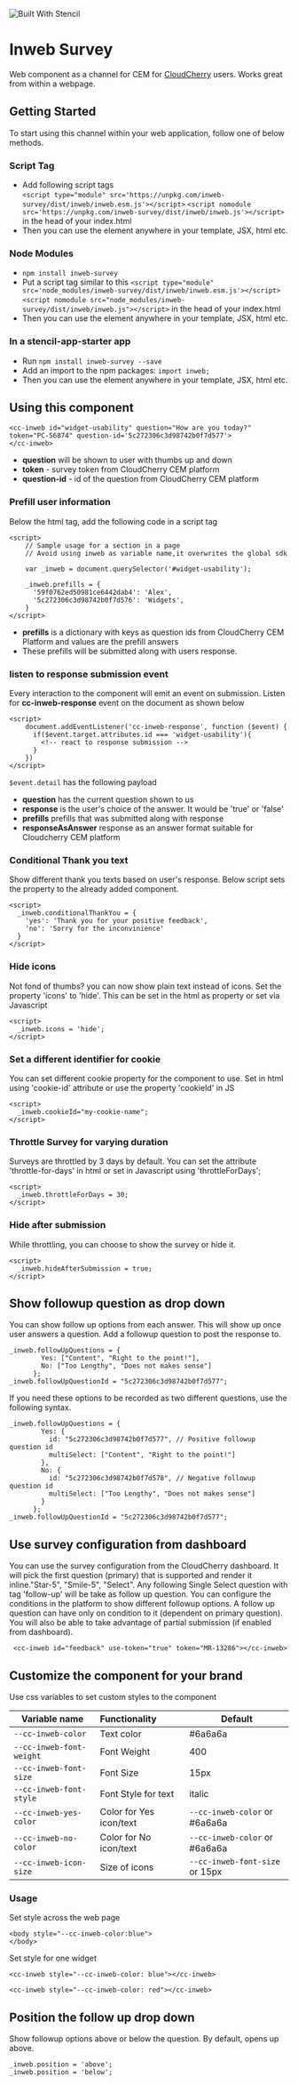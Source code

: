 ![Built With Stencil](https://img.shields.io/badge/-Built%20With%20Stencil-16161d.svg?logo=data%3Aimage%2Fsvg%2Bxml%3Bbase64%2CPD94bWwgdmVyc2lvbj0iMS4wIiBlbmNvZGluZz0idXRmLTgiPz4KPCEtLSBHZW5lcmF0b3I6IEFkb2JlIElsbHVzdHJhdG9yIDE5LjIuMSwgU1ZHIEV4cG9ydCBQbHVnLUluIC4gU1ZHIFZlcnNpb246IDYuMDAgQnVpbGQgMCkgIC0tPgo8c3ZnIHZlcnNpb249IjEuMSIgaWQ9IkxheWVyXzEiIHhtbG5zPSJodHRwOi8vd3d3LnczLm9yZy8yMDAwL3N2ZyIgeG1sbnM6eGxpbms9Imh0dHA6Ly93d3cudzMub3JnLzE5OTkveGxpbmsiIHg9IjBweCIgeT0iMHB4IgoJIHZpZXdCb3g9IjAgMCA1MTIgNTEyIiBzdHlsZT0iZW5hYmxlLWJhY2tncm91bmQ6bmV3IDAgMCA1MTIgNTEyOyIgeG1sOnNwYWNlPSJwcmVzZXJ2ZSI%2BCjxzdHlsZSB0eXBlPSJ0ZXh0L2NzcyI%2BCgkuc3Qwe2ZpbGw6I0ZGRkZGRjt9Cjwvc3R5bGU%2BCjxwYXRoIGNsYXNzPSJzdDAiIGQ9Ik00MjQuNywzNzMuOWMwLDM3LjYtNTUuMSw2OC42LTkyLjcsNjguNkgxODAuNGMtMzcuOSwwLTkyLjctMzAuNy05Mi43LTY4LjZ2LTMuNmgzMzYuOVYzNzMuOXoiLz4KPHBhdGggY2xhc3M9InN0MCIgZD0iTTQyNC43LDI5Mi4xSDE4MC40Yy0zNy42LDAtOTIuNy0zMS05Mi43LTY4LjZ2LTMuNkgzMzJjMzcuNiwwLDkyLjcsMzEsOTIuNyw2OC42VjI5Mi4xeiIvPgo8cGF0aCBjbGFzcz0ic3QwIiBkPSJNNDI0LjcsMTQxLjdIODcuN3YtMy42YzAtMzcuNiw1NC44LTY4LjYsOTIuNy02OC42SDMzMmMzNy45LDAsOTIuNywzMC43LDkyLjcsNjguNlYxNDEuN3oiLz4KPC9zdmc%2BCg%3D%3D&colorA=16161d&style=flat-square)

# Inweb Survey

Web component as a channel for CEM for [CloudCherry](https://cloudcherry.com) users. Works great from within a webpage.

## Getting Started

To start using this channel within your web application, follow one of below methods.

### Script Tag

- Add following script tags  
  `<script type="module" src='https://unpkg.com/inweb-survey/dist/inweb/inweb.esm.js'></script>`
  `<script nomodule src='https://unpkg.com/inweb-survey/dist/inweb/inweb.js'></script>`
  in the head of your index.html
- Then you can use the element anywhere in your template, JSX, html etc.

### Node Modules

- `npm install inweb-survey`
- Put a script tag similar to this
  `<script type="module" src='node_modules/inweb-survey/dist/inweb/inweb.esm.js'></script>`
  `<script nomodule src="node_modules/inweb-survey/dist/inweb/inweb.js"></script>`
  in the head of your index.html
- Then you can use the element anywhere in your template, JSX, html etc.

### In a stencil-app-starter app

- Run `npm install inweb-survey --save`
- Add an import to the npm packages: `import inweb;`
- Then you can use the element anywhere in your template, JSX, html etc.

## Using this component

```
<cc-inweb id="widget-usability" question="How are you today?" token="PC-56874" question-id='5c272306c3d98742b0f7d577'>
</cc-inweb>
```

- <b>question</b> will be shown to user with thumbs up and down
- <b>token</b> - survey token from CloudCherry CEM platform
- <b>question-id</b> - id of the question from CloudCherry CEM platform

### Prefill user information

Below the html tag, add the following code in a script tag

```
<script>
    // Sample usage for a section in a page
    // Avoid using inweb as variable name,it overwrites the global sdk

    var _inweb = document.querySelector('#widget-usability');

    _inweb.prefills = {
      '59f0762ed50981ce6442dab4': 'Alex',
      '5c272306c3d98742b0f7d576': 'Widgets',
    }
</script>
```

- <b>prefills</b> is a dictionary with keys as question ids from CloudCherry CEM Platform and values are the prefill answers
- These prefills will be submitted along with users response.

### listen to response submission event

Every interaction to the component will emit an event on submission. Listen for <b>cc-inweb-response</b> event on the document as shown below

```
<script>
    document.addEventListener('cc-inweb-response', function ($event) {
      if($event.target.attributes.id === 'widget-usability'){
        <!-- react to response submission -->
      }
    })
</script>
```

`$event.detail` has the following payload

- <b>question</b> has the current question shown to us
- <b>response</b> is the user's choice of the answer. It would be 'true' or 'false'
- <b>prefills</b> prefills that was submitted along with response
- <b>responseAsAnswer</b> response as an answer format suitable for Cloudcherry CEM platform

### Conditional Thank you text

Show different thank you texts based on user's response. Below script sets the property to the already added component.

```
<script>
  _inweb.conditionalThankYou = {
    'yes': 'Thank you for your positive feedback',
    'no': 'Sorry for the inconvinience'
  }
</script>
```

### Hide icons

Not fond of thumbs? you can now show plain text instead of icons. Set the property 'icons' to 'hide'. This can be set in the html as property or set via Javascript

```
<script>
  _inweb.icons = 'hide';
</script>
```

### Set a different identifier for cookie

You can set different cookie property for the component to use. Set in html using 'cookie-id' attribute or use the property 'cookieId' in JS

```
<script>
  _inweb.cookieId="my-cookie-name";
</script>

```

### Throttle Survey for varying duration

Surveys are throttled by 3 days by default. You can set the attribute 'throttle-for-days' in html or set in Javascript using 'throttleForDays';

```
<script>
  _inweb.throttleForDays = 30;
</script>
```

### Hide after submission

While throttling, you can choose to show the survey or hide it.

```
<script>
  _inweb.hideAfterSubmission = true;
</script>
```

## Show followup question as drop down

You can show follow up options from each answer. This will show up once user answers a question. Add a followup question to post the response to.

```
_inweb.followUpQuestions = {
        Yes: ["Content", "Right to the point!"],
        No: ["Too Lengthy", "Does not makes sense"]
      };
_inweb.followUpQuestionId = "5c272306c3d98742b0f7d577";
```

If you need these options to be recorded as two different questions, use the following syntax.

```
_inweb.followUpQuestions = {
        Yes: {
          id: "5c272306c3d98742b0f7d577", // Positive followup question id
          multiSelect: ["Content", "Right to the point!"]
        },
        No: {
          id: "5c272306c3d98742b0f7d578", // Negative followup question id
          multiSelect: ["Too Lengthy", "Does not makes sense"]
        }
      };
_inweb.followUpQuestionId = "5c272306c3d98742b0f7d577";
```

## Use survey configuration from dashboard

You can use the survey configuration from the CloudCherry dashboard. It will pick the first question (primary) that is supported and render it inline."Star-5", "Smile-5", "Select".
Any following Single Select question with tag 'follow-up' will be take as follow up question. You can configure the conditions in the platform to show different followup options.
A follow up question can have only on condition to it (dependent on primary question). You will also be able to take advantage of partial submission (if enabled from dashboard).

```
 <cc-inweb id="feedback" use-token="true" token="MR-13286"></cc-inweb>
```

## Customize the component for your brand

Use css variables to set custom styles to the component

| Variable name            | Functionality           | Default                        |
| ------------------------ | :---------------------- | ------------------------------ |
| `--cc-inweb-color`       | Text color              | #6a6a6a                        |
| `--cc-inweb-font-weight` | Font Weight             | 400                            |
| `--cc-inweb-font-size`   | Font Size               | 15px                           |
| `--cc-inweb-font-style`  | Font Style for text     | italic                         |
| `--cc-inweb-yes-color`   | Color for Yes icon/text | `--cc-inweb-color` or #6a6a6a  |
| `--cc-inweb-no-color`    | Color for No icon/text  | `--cc-inweb-color` or #6a6a6a  |
| `--cc-inweb-icon-size`   | Size of icons           | `--cc-inweb-font-size` or 15px |

### Usage

Set style across the web page

```
<body style="--cc-inweb-color:blue">
</body>
```

Set style for one widget

```
<cc-inweb style="--cc-inweb-color: blue"></cc-inweb>

<cc-inweb style="--cc-inweb-color: red"></cc-inweb>
```

## Position the follow up drop down

Show followup options above or below the question. By default, opens up above.

```
_inweb.position = 'above';
_inweb.position = 'below';
```
